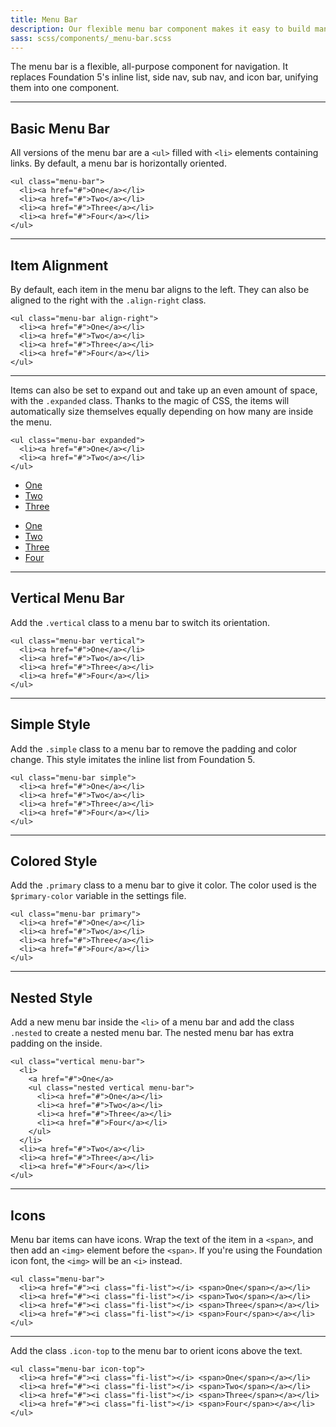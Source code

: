 ```yaml
---
title: Menu Bar
description: Our flexible menu bar component makes it easy to build many common navigation patterns, all with the same markup.
sass: scss/components/_menu-bar.scss
---
```


The menu bar is a flexible, all-purpose component for navigation. It replaces Foundation 5's inline list, side nav, sub nav, and icon bar, unifying them into one component.

---

## Basic Menu Bar

All versions of the menu bar are a `<ul>` filled with `<li>` elements containing links. By default, a menu bar is horizontally oriented.

```html_example
<ul class="menu-bar">
  <li><a href="#">One</a></li>
  <li><a href="#">Two</a></li>
  <li><a href="#">Three</a></li>
  <li><a href="#">Four</a></li>
</ul>
```

---

## Item Alignment

By default, each item in the menu bar aligns to the left. They can also be aligned to the right with the `.align-right` class.

```html_example
<ul class="menu-bar align-right">
  <li><a href="#">One</a></li>
  <li><a href="#">Two</a></li>
  <li><a href="#">Three</a></li>
  <li><a href="#">Four</a></li>
</ul>
```

---

Items can also be set to expand out and take up an even amount of space, with the `.expanded` class. Thanks to the magic of CSS, the items will automatically size themselves equally depending on how many are inside the menu.

```html_example
<ul class="menu-bar expanded">
  <li><a href="#">One</a></li>
  <li><a href="#">Two</a></li>
</ul>
```

<ul class="menu-bar expanded">
  <li><a href="#">One</a></li>
  <li><a href="#">Two</a></li>
  <li><a href="#">Three</a></li>
</ul>

<ul class="menu-bar expanded">
  <li><a href="#">One</a></li>
  <li><a href="#">Two</a></li>
  <li><a href="#">Three</a></li>
  <li><a href="#">Four</a></li>
</ul>

---

## Vertical Menu Bar

Add the `.vertical` class to a menu bar to switch its orientation.

```html_example
<ul class="menu-bar vertical">
  <li><a href="#">One</a></li>
  <li><a href="#">Two</a></li>
  <li><a href="#">Three</a></li>
  <li><a href="#">Four</a></li>
</ul>
```

---

## Simple Style

Add the `.simple` class to a menu bar to remove the padding and color change. This style imitates the inline list from Foundation 5.

```html_example
<ul class="menu-bar simple">
  <li><a href="#">One</a></li>
  <li><a href="#">Two</a></li>
  <li><a href="#">Three</a></li>
  <li><a href="#">Four</a></li>
</ul>
```

---

## Colored Style

Add the `.primary` class to a menu bar to give it color. The color used is the `$primary-color` variable in the settings file.

```html_example
<ul class="menu-bar primary">
  <li><a href="#">One</a></li>
  <li><a href="#">Two</a></li>
  <li><a href="#">Three</a></li>
  <li><a href="#">Four</a></li>
</ul>
```

---

## Nested Style

Add a new menu bar inside the `<li>` of a menu bar and add the class `.nested` to create a nested menu bar. The nested menu bar has extra padding on the inside.

```html_example
<ul class="vertical menu-bar">
  <li>
    <a href="#">One</a>
    <ul class="nested vertical menu-bar">
      <li><a href="#">One</a></li>
      <li><a href="#">Two</a></li>
      <li><a href="#">Three</a></li>
      <li><a href="#">Four</a></li>
    </ul>
  </li>
  <li><a href="#">Two</a></li>
  <li><a href="#">Three</a></li>
  <li><a href="#">Four</a></li>
</ul>
```

---

## Icons

Menu bar items can have icons. Wrap the text of the item in a `<span>`, and then add an `<img>` element before the `<span>`. If you're using the Foundation icon font, the `<img>` will be an `<i>` instead.

```html_example
<ul class="menu-bar">
  <li><a href="#"><i class="fi-list"></i> <span>One</span></a></li>
  <li><a href="#"><i class="fi-list"></i> <span>Two</span></a></li>
  <li><a href="#"><i class="fi-list"></i> <span>Three</span></a></li>
  <li><a href="#"><i class="fi-list"></i> <span>Four</span></a></li>
</ul>
```

---

Add the class `.icon-top` to the menu bar to orient icons above the text.

```html_example
<ul class="menu-bar icon-top">
  <li><a href="#"><i class="fi-list"></i> <span>One</span></a></li>
  <li><a href="#"><i class="fi-list"></i> <span>Two</span></a></li>
  <li><a href="#"><i class="fi-list"></i> <span>Three</span></a></li>
  <li><a href="#"><i class="fi-list"></i> <span>Four</span></a></li>
</ul>
```